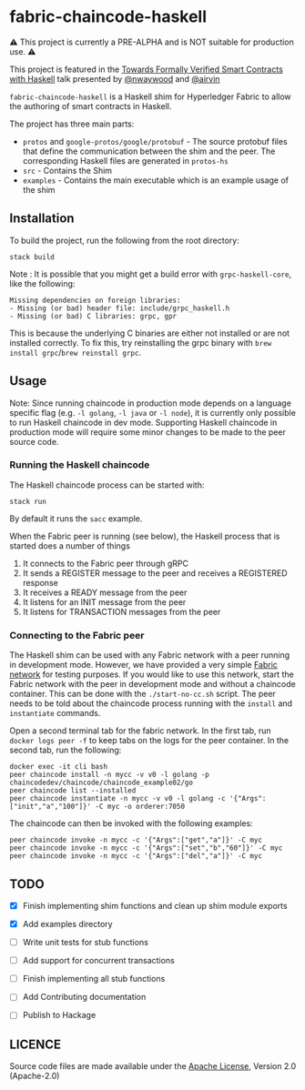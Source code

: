 # fabric-chaincode-haskell

:warning: This project is currently a PRE-ALPHA and is NOT suitable for production use. :warning:

This project is featured in the [Towards Formally Verified Smart Contracts with Haskell](https://sched.co/ZdFh) talk presented by [@nwaywood](https://github.com/nwaywood) and [@airvin](https://github.com/airvin)

`fabric-chaincode-haskell` is a Haskell shim for Hyperledger Fabric to allow the authoring of smart contracts in Haskell.

The project has three main parts:

- `protos` and `google-protos/google/protobuf` - The source protobuf files that define the communication between the shim and the peer. The corresponding Haskell files are generated in `protos-hs`
- `src` - Contains the Shim
- `examples` - Contains the main executable which is an example usage of the shim

## Installation

To build the project, run the following from the root directory:

```
stack build
```

Note : It is possible that you might get a build error with `grpc-haskell-core`, like the following:

```
Missing dependencies on foreign libraries:
- Missing (or bad) header file: include/grpc_haskell.h
- Missing (or bad) C libraries: grpc, gpr
```

This is because the underlying C binaries are either not installed or are not installed correctly.
To fix this, try reinstalling the grpc binary with `brew install grpc`/`brew reinstall grpc`.

## Usage

Note: Since running chaincode in production mode depends on a language specific flag (e.g. `-l golang`, `-l java` or `-l node`), it is currently only possible to run Haskell chaincode in dev mode. Supporting Haskell chaincode in production mode will require some minor changes to be made to the peer source code.

### Running the Haskell chaincode

The Haskell chaincode process can be started with:

```
stack run
```

By default it runs the `sacc` example.

When the Fabric peer is running (see below), the Haskell process that is started does a number of things

1. It connects to the Fabric peer through gRPC
2. It sends a REGISTER message to the peer and receives a REGISTERED response
3. It receives a READY message from the peer
4. It listens for an INIT message from the peer
5. It listens for TRANSACTION messages from the peer

### Connecting to the Fabric peer

The Haskell shim can be used with any Fabric network with a peer running in development mode.
However, we have provided a very simple [Fabric network](https://github.com/airvin/fabric-network) for testing purposes.
If you would like to use this network, start the Fabric network with the peer in development mode and without a chaincode container.
This can be done with the `./start-no-cc.sh` script.
The peer needs to be told about the chaincode process running with the `install` and `instantiate` commands.

Open a second terminal tab for the fabric network.
In the first tab, run `docker logs peer -f` to keep tabs on the logs for the peer container.
In the second tab, run the following:

```
docker exec -it cli bash
peer chaincode install -n mycc -v v0 -l golang -p chaincodedev/chaincode/chaincode_example02/go
peer chaincode list --installed
peer chaincode instantiate -n mycc -v v0 -l golang -c '{"Args":["init","a","100"]}' -C myc -o orderer:7050
```

The chaincode can then be invoked with the following examples:

```
peer chaincode invoke -n mycc -c '{"Args":["get","a"]}' -C myc
peer chaincode invoke -n mycc -c '{"Args":["set","b","60"]}' -C myc
peer chaincode invoke -n mycc -c '{"Args":["del","a"]}' -C myc
```

## TODO

- [x] Finish implementing shim functions and clean up shim module exports
- [x] Add examples directory
- [ ] Write unit tests for stub functions
- [ ] Add support for concurrent transactions
- [ ] Finish implementing all stub functions
- [ ] Add Contributing documentation
- [ ] Publish to Hackage


## LICENCE

Source code files are made available under the [Apache License](LICENSE), Version 2.0 (Apache-2.0)



